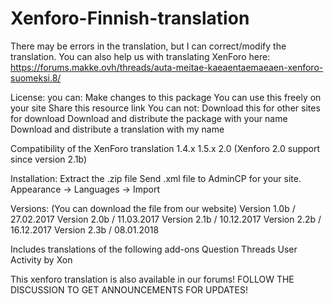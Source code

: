 # Xenforo-Finnish-translation

There may be errors in the translation, but I can correct/modify the translation.
You can also help us with translating XenForo here: https://forums.makke.ovh/threads/auta-meitae-kaeaentaemaeaen-xenforo-suomeksi.8/

License:
you can:
Make changes to this package
You can use this freely on your site
Share this resource link
You can not:
Download this for other sites for download
Download and distribute the package with your name
Download and distribute a translation with my name

Compatibility of the XenForo translation
1.4.x
1.5.x
2.0 (Xenforo 2.0 support since version 2.1b)

Installation:
Extract the .zip file
Send .xml file to AdminCP for your site. Appearance -> Languages -> Import

Versions: (You can download the file from our website)
Version 1.0b / 27.02.2017
Version 2.0b / 11.03.2017
Version 2.1b / 10.12.2017
Version 2.2b / 16.12.2017
Version 2.3b / 08.01.2018

Includes translations of the following add-ons
Question Threads
User Activity by Xon

This xenforo translation is also available in our forums!
FOLLOW THE DISCUSSION TO GET ANNOUNCEMENTS FOR UPDATES!
